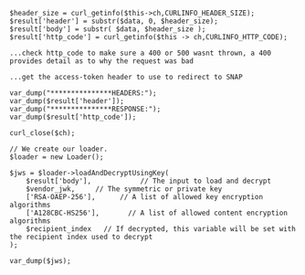 	$header_size = curl_getinfo($this->ch,CURLINFO_HEADER_SIZE);
    $result['header'] = substr($data, 0, $header_size);
    $result['body'] = substr( $data, $header_size );
    $result['http_code'] = curl_getinfo($this -> ch,CURLINFO_HTTP_CODE);
	
	...check http_code to make sure a 400 or 500 wasnt thrown, a 400 provides detail as to why the request was bad

	...get the access-token header to use to redirect to SNAP

	var_dump("***************HEADERS:");
	var_dump($result['header']);
	var_dump("***************RESPONSE:");
	var_dump($result['http_code']);

	curl_close($ch);

	// We create our loader.
	$loader = new Loader();

	$jws = $loader->loadAndDecryptUsingKey(
	    $result['body'],            // The input to load and decrypt
	    $vendor_jwk,     // The symmetric or private key
	    ['RSA-OAEP-256'],      // A list of allowed key encryption algorithms
	    ['A128CBC-HS256'],       // A list of allowed content encryption algorithms
	    $recipient_index   // If decrypted, this variable will be set with the recipient index used to decrypt
	);

	var_dump($jws);